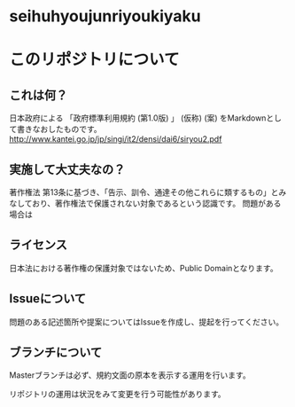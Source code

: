seihuhyoujunriyoukiyaku
=======================
# このリポジトリについて
## これは何？
日本政府による 「政府標準利用規約 (第1.0版) 」 (仮称)  (案) をMarkdownとして書きなおしたものです。
http://www.kantei.go.jp/jp/singi/it2/densi/dai6/siryou2.pdf

## 実施して大丈夫なの？
著作権法 第13条に基づき、「告示、訓令、通達その他これらに類するもの」とみなしており、著作権法で保護されない対象であるという認識です。
問題がある場合は

## ライセンス
日本法における著作権の保護対象ではないため、Public Domainとなります。

## Issueについて 
問題のある記述箇所や提案についてはIssueを作成し、提起を行ってください。

## ブランチについて
Masterブランチは必ず、規約文面の原本を表示する運用を行います。

リポジトリの運用は状況をみて変更を行う可能性があります。

